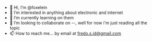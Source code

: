 - 👋 Hi, I’m @foxelein
- 👀 I’m interested in anything about electronic and internet
- 🌱 I’m currently learning on them
- 💞️ I’m looking to collaborate on --, well for now i'm just reading all the topic
- 📫 How to reach me... by email at fredo.s.id@gmail.com

<!---
foxelein/foxelein is a ✨ special ✨ repository because its `README.md` (this file) appears on your GitHub profile.
You can click the Preview link to take a look at your changes.
--->
